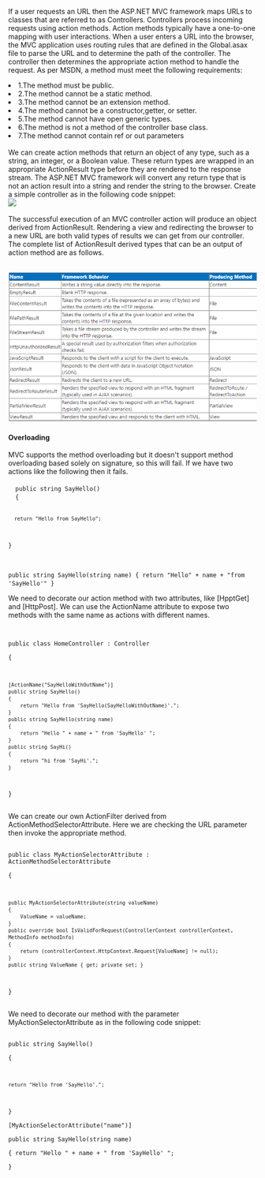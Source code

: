 If a user requests an URL then the ASP.NET MVC framework maps URLs to classes that are referred to as Controllers. Controllers process incoming requests using action methods. Action methods typically have a one-to-one mapping with user interactions. When a user enters a URL into the browser, the MVC application uses routing rules that are defined in the Global.asax file to parse the URL and to determine the path of the controller. The controller then determines the appropriate action method to handle the request. As per MSDN, a method must meet the following requirements:
<br />
<li>1.The method must be public.</li>
<li>2.The method cannot be a static method.</li>
<li>3.The method cannot be an extension method.</li>
<li>4.The method cannot be a constructor,getter, or setter.</li>
<li>5.The method cannot have open generic types.</li>
<li>6.The method is not a method of the controller base class.</li>
<li>7.The method cannot contain ref or out parameters</li>
<br />
We can create action methods that return an object of any type, such as a string, an integer, or a Boolean value. These return types are wrapped in an appropriate ActionResult type before they are rendered to the response stream. The ASP.NET MVC framework will convert any return type that is not an action result into a string and render the string to the browser. Create a simple controller as in the following code snippet:
<br />
<img src = "http://www.tutorialsteacher.com/Content/images/mvc/action-method.png" />

The successful execution of an MVC controller action will produce an object derived from ActionResult. Rendering a view and redirecting the browser to a new URL are both valid types of results we can get from our controller. The complete list of ActionResult derived types that can be an output of action method are as follows.

<br />

<img src = "https://github.com/Youngtrust/Notes/blob/master/methods.png" />

<h4>Overloading</h4>
MVC supports the method overloading but it doesn't support method overloading based solely on signature, so this will fail. If we have two actions like the following then it fails. 
<br />
<code>
  public string SayHello()
  {
  
      return "Hello from SayHello"; 
  }
  
  public string SayHello(string name)
  {
      return "Hello" + name + "from 'SayHello'"
  }
 </code>
 
 We need to decorate our action method with two attributes, like [HpptGet] and [HttpPost]. We can use the ActionName attribute to expose two methods with the same name as actions with different names.
<br />
<code>
  
public class HomeController : Controller  
{

    [ActionName("SayHelloWithOutName")]  
    public string SayHello()  
    {  
        return "Hello from 'SayHello(SayHelloWithOutName)'.";  
    }  
    public string SayHello(string name)  
    {  
        return "Hello " + name + " from 'SayHello' ";  
    }  
    public string SayHi()  
    {  
        return "hi from 'SayHi'.";  
    }  
}  

</code>
We can create our own ActionFilter derived from ActionMethodSelectorAttribute. Here we are checking the URL parameter then invoke the appropriate method.

<code>

public class MyActionSelectorAttribute : ActionMethodSelectorAttribute  
{ 

    public MyActionSelectorAttribute(string valueName)  
    {  
        ValueName = valueName;  
    }  
    public override bool IsValidForRequest(ControllerContext controllerContext, MethodInfo methodInfo)  
    {  
        return (controllerContext.HttpContext.Request[ValueName] != null);  
    }  
    public string ValueName { get; private set; }  
}

</code>
We need to decorate our method with the parameter MyActionSelectorAttribute as in the following code snippet:
<code>
  
public string SayHello()  
{

    return "Hello from 'SayHello'.";  
}  
[MyActionSelectorAttribute("name")]  
public string SayHello(string name)  
{
     return "Hello " + name + " from 'SayHello' ";  
}

</code>
